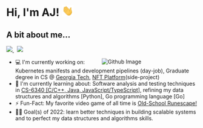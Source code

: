 <!-- #################################################################################################################################### -->
# Hi, I'm AJ! <img src="https://raw.githubusercontent.com/ABSphreak/ABSphreak/master/gifs/Hi.gif" width="30px">

<!-- #################################################################################################################################### -->
## A bit about me...
<p align="left"> 
  <a href="https://www.linkedin.com/in/andrewcaulkins" target="_blank">
    <img src="https://img.shields.io/badge/-AJ-0077B5?style=for-the-badge&logo=Linkedin&logoColor=white" />
  </a>&nbsp
  <a href="mailto:acaulkincoding@gmail.com" target="_blank">
    <img src="https://img.shields.io/badge/-Gmail-c14438?style=for-the-badge&logo=Gmail&logoColor=white&link=mailto:acaulkincoding@gmail.com" />
  </a>
</p>

<img width="50%" align="right" alt="Github Image" src="https://c.tenor.com/oliG35OmL8oAAAAC/meme-funny.gif" />

* 💻 I'm currently working on: Kubernetes manifests and development pipelines (day-job), Graduate degree in CS @ [Georgia Tech](https://www.cc.gatech.edu/), [NFT Platform](https://www.wojakinitiative.com/)(side-project)
* 📝 I'm currently learning about: Software analysis and testing techniques in [CS-6340 [C/C++, Java, JavaScript/TypeScript]](https://omscs.gatech.edu/cs-6340-software-analysis), refining my data structures and algorithms [Python], Go programming language [Go]
* ⚡️ Fun-Fact: My favorite video game of all time is [Old-School Runescape!](https://oldschool.runescape.com/)
* 🙌🏽 Goal(s) of 2022: learn better techniques in building scalable systems and to perfect my data structures and algorithms skills. 
